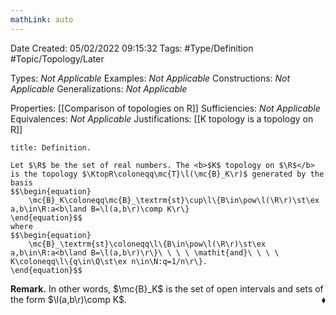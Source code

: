 ```yaml
---
mathLink: auto
---
```


<div class="topSpace"></div>

Date Created: 05/02/2022 09:15:32
Tags: #Type/Definition #Topic/Topology/Later

Types: <i>Not Applicable</i>
Examples: <i>Not Applicable</i>
Constructions: <i>Not Applicable</i>
Generalizations: <i>Not Applicable</i>

Properties: [[Comparison of topologies on R]]
Sufficiencies: <i>Not Applicable</i>
Equivalences: <i>Not Applicable</i>
Justifications: [[K topology is a topology on R]]

``` ad-Definition
title: Definition.

Let $\R$ be the set of real numbers. The <b>$K$ topology on $\R$</b> is the topology $\KtopR\coloneqq\mc{T}\l(\mc{B}_K\r)$ generated by the basis
$$\begin{equation}
    \mc{B}_K\coloneqq\mc{B}_\textrm{st}\cup\l\{B\in\pow\l(\R\r)\st\ex a,b\in\R:a<b\land B=\l(a,b\r)\comp K\r\}
\end{equation}$$
where
$$\begin{equation}
    \mc{B}_\textrm{st}\coloneqq\l\{B\in\pow\l(\R\r)\st\ex a,b\in\R:a<b\land B=\l(a,b\r)\r\}\ \ \ \ \mathit{and}\ \ \ \ K\coloneqq\l\{q\in\Q\st\ex n\in\N:q=1/n\r\}.
\end{equation}$$

```

<b>Remark.</b> In other words, $\mc{B}_K$ is the set of open intervals and sets of the form $\l(a,b\r)\comp K$.<span style="float:right;">$\blacklozenge$</span>
